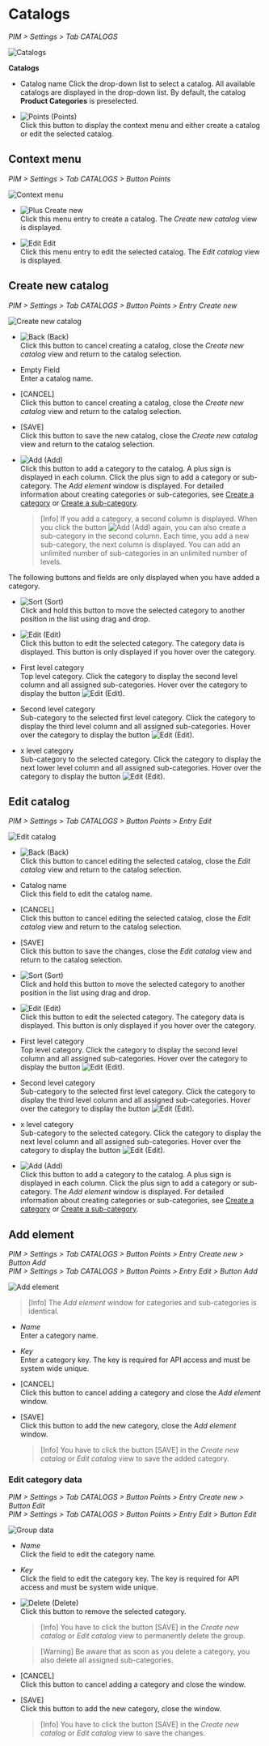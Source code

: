 # Catalogs

[comment]: <> (UI will be changed)

*PIM > Settings > Tab CATALOGS*

![Catalogs](../../Assets/Screenshots/PIM/Settings/Catalogs/Catalogs.png "[Catalogs]")

**Catalogs**

- Catalog name
  Click the drop-down list to select a catalog. All available catalogs are displayed in the drop-down list. By default, the catalog **Product Categories** is preselected.

- ![Points](../../Assets/Icons/Points01.png "[Points]") (Points)  
  Click this button to display the context menu and either create a catalog or edit the selected catalog.

## Context menu
*PIM > Settings > Tab CATALOGS > Button Points*

![Context menu](../../Assets/Screenshots/PIM/Settings/Catalogs/ContextMenu.png "[Context menu]")

- ![Plus](../../Assets/Icons/Plus06.png "[Plus]") Create new   
  Click this menu entry to create a catalog. The *Create new catalog* view is displayed.

- ![Edit](../../Assets/Icons/Edit02.png "[Edit]") Edit   
  Click this menu entry to edit the selected catalog. The *Edit catalog* view is displayed.


## Create new catalog
*PIM > Settings > Tab CATALOGS > Button Points > Entry Create new*

![Create new catalog](../../Assets/Screenshots/PIM/Settings/Catalogs/CreateNewCatalog.png "[Create new catalog]")

- ![Back](../../Assets/Icons/Back02.png "[Back]") (Back)   
  Click this button to cancel creating a catalog, close the *Create new catalog* view and return to the catalog selection.

- Empty Field   
  Enter a catalog name.

- [CANCEL]   
  Click this button to cancel creating a catalog, close the *Create new catalog* view and return to the catalog selection.

- [SAVE]   
  Click this button to save the new catalog, close the *Create new catalog* view and return to the catalog selection.

- ![Add](../../Assets/Icons/Plus01.png "[Add]") (Add)   
  Click this button to add a category to the catalog. A plus sign is displayed in each column. Click the plus sign to add a category or sub-category. The *Add element* window is displayed.
  For detailed information about creating categories or sub-categories, see [Create a category](to_be_completed) or [Create a sub-category](to_be_completed).

  > [Info] If you add a category, a second column is displayed. When you click the button ![Add](../../Assets/Icons/Plus01.png "[Add]") (Add) again, you can also create a sub-category in the second column. Each time, you add a new sub-category, the next column is displayed. You can add an unlimited number of sub-categories in an unlimited number of levels.

The following buttons and fields are only displayed when you have added a category.

- ![Sort](../../Assets/Icons/Sort01.png "[Sort]") (Sort)   
  Click and hold this button to move the selected category to another position in the list using drag and drop.

- ![Edit](../../Assets/Icons/Edit03.png "[Edit]") (Edit)   
  Click this button to edit the selected category. The category data is displayed. This button is only displayed if you hover over the category.

- First level category   
  Top level category. Click the category to display the second level column and all assigned sub-categories. Hover over the category to display the button ![Edit](../../Assets/Icons/Edit03.png "[Edit]") (Edit).

- Second level category   
  Sub-category to the selected first level category. Click the category to display the third level column and all assigned sub-categories. Hover over the category to display the button ![Edit](../../Assets/Icons/Edit03.png "[Edit]") (Edit).

- x level category   
  Sub-category to the selected category. Click the category to display the next lower level column and all assigned sub-categories. Hover over the category to display the button ![Edit](../../Assets/Icons/Edit03.png "[Edit]") (Edit).


## Edit catalog
*PIM > Settings > Tab CATALOGS > Button Points > Entry Edit*

![Edit catalog](../../Assets/Screenshots/PIM/Settings/Catalogs/EditCatalog.png "[Edit catalog]")

- ![Back](../../Assets/Icons/Back02.png "[Back]") (Back)   
  Click this button to cancel editing the selected catalog, close the *Edit catalog* view and return to the catalog selection.

- Catalog name   
  Click this field to edit the catalog name.

- [CANCEL]   
  Click this button to cancel editing the selected catalog, close the *Edit catalog* view and return to the catalog selection.

- [SAVE]   
  Click this button to save the changes, close the *Edit catalog* view and return to the catalog selection.

- ![Sort](../../Assets/Icons/Sort01.png "[Sort]") (Sort)   
  Click and hold this button to move the selected category to another position in the list using drag and drop.

- ![Edit](../../Assets/Icons/Edit03.png "[Edit]") (Edit)   
  Click this button to edit the selected category. The category data is displayed. This button is only displayed if you hover over the category.

- First level category   
  Top level category. Click the category to display the second level column and all assigned sub-categories. Hover over the category to display the button ![Edit](../../Assets/Icons/Edit03.png "[Edit]") (Edit).

- Second level category   
  Sub-category to the selected first level category. Click the category to display the third level column and all assigned sub-categories. Hover over the category to display the button ![Edit](../../Assets/Icons/Edit03.png "[Edit]") (Edit).

- x level category   
  Sub-category to the selected category. Click the category to display the next level column and all assigned sub-categories. Hover over the category to display the button ![Edit](../../Assets/Icons/Edit03.png "[Edit]") (Edit).

- ![Add](../../Assets/Icons/Plus01.png "[Add]") (Add)   
  Click this button to add a category to the catalog. A plus sign is displayed in each column. Click the plus sign to add a category or sub-category. The *Add element* window is displayed.
  For detailed information about creating categories or sub-categories, see [Create a category](to_be_completed) or [Create a sub-category](to_be_completed).



## Add element
*PIM > Settings > Tab CATALOGS > Button Points > Entry Create new > Button Add*   
*PIM > Settings > Tab CATALOGS > Button Points > Entry Edit > Button Add*

![Add element](../../Assets/Screenshots/PIM/Settings/Catalogs/AddElement.png "[Add element]")

> [Info] The *Add element* window for categories and sub-categories is identical.

- *Name*   
  Enter a category name.

- *Key*   
  Enter a category key. The key is required for API access and must be system wide unique.

- [CANCEL]   
  Click this button to cancel adding a category and close the *Add element* window.

- [SAVE]   
  Click this button to add the new category, close the *Add element* window.

  > [Info] You have to click the button [SAVE] in the *Create new catalog* or *Edit catalog* view to save the added category.


### Edit category data
*PIM > Settings > Tab CATALOGS > Button Points > Entry Create new > Button Edit*   
*PIM > Settings > Tab CATALOGS > Button Points > Entry Edit > Button Edit*

![Group data](../../Assets/Screenshots/PIM/Settings/Catalogs/CategoryData.png "[Group data]")

- *Name*   
  Click the field to edit the category name.

- *Key*   
  Click the field to edit the category key. The key is required for API access and must be system wide unique.

- ![Delete](../../Assets/Icons/Trash01.png "[Delete]") (Delete)   
  Click this button to remove the selected category.

  > [Info] You have to click the button [SAVE] in the *Create new catalog* or *Edit catalog* view to permanently delete the group.

  > [Warning] Be aware that as soon as you delete a category, you also delete all assigned sub-categories.

- [CANCEL]   
  Click this button to cancel adding a category and close the window.

- [SAVE]   
  Click this button to add the new category, close the window.

  > [Info] You have to click the button [SAVE] in the *Create new catalog* or *Edit catalog* view to save the changes.
